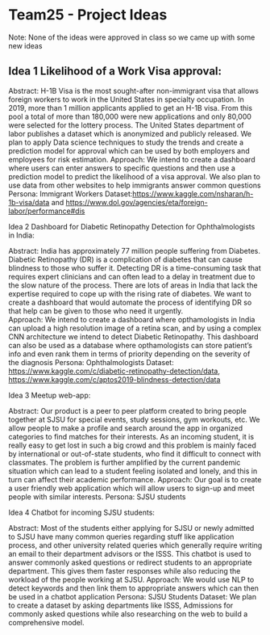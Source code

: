<h1> Team25 - Project Ideas </h1>

Note: None of the ideas were approved in class so we came up with some new ideas

<h2>Idea 1 Likelihood of a Work Visa approval: </h2>

Abstract: H-1B Visa is the most sought-after non-immigrant visa that allows foreign workers to work in the United States in specialty occupation. In 2019, more than 1 million applicants applied to get an H-1B visa. From this pool a total of  more than 180,000 were new applications and only 80,000 were selected for the lottery process. The United States department of labor publishes a dataset which is anonymized and publicly released. We plan to apply Data science techniques to study the trends and create a prediction model for approval which can be used by both employers and employees for risk estimation. 
Approach: We intend to create a dashboard where users can enter answers to specific questions and then use a prediction model to predict the likelihood of a visa approval. We also plan to use data from other websites to help immigrants answer common questions
Persona: Immigrant Workers
Dataset:https://www.kaggle.com/nsharan/h-1b-visa/data and https://www.dol.gov/agencies/eta/foreign-labor/performance#dis 

Idea 2 Dashboard for Diabetic Retinopathy Detection for Ophthalmologists in India: 

Abstract: India has approximately 77 million people suffering from Diabetes. Diabetic Retinopathy (DR) is a complication of diabetes that can cause blindness to those who suffer it. Detecting DR is a time-consuming task that requires expert clinicians and can often lead to a delay in treatment due to the slow nature of the process. There are lots of areas in India that lack the expertise required to cope up with the rising rate of diabetes. We want to create a dashboard that would automate the process of identifying DR so that help can be given to those who need it urgently.   	 	
Approach: We intend to create a dashboard where opthamologists in India can upload a high resolution image of a retina scan, and by using a complex CNN architecture we intend to detect Diabetic Retinopathy. This dashboard can also be used as a database where opthamologists can store patient’s info and even rank them in terms of priority depending on the severity of the diagnosis
Persona: Ophthalmologists
Dataset: https://www.kaggle.com/c/diabetic-retinopathy-detection/data, https://www.kaggle.com/c/aptos2019-blindness-detection/data  

Idea 3 Meetup web-app: 

Abstract: Our product is a peer to peer platform created to bring people together at SJSU for special events, study sessions, gym workouts, etc. We allow people to make a profile and search around the app in organized categories to find matches for their interests. 
As an incoming student, it is really easy to get lost in such a big crowd and this problem is mainly faced by international or out-of-state students, who find it difficult to connect with classmates. The problem is further amplified by the current pandemic situation which can lead to a student feeling isolated and lonely, and this in turn can affect their academic performance. 
Approach: Our goal is to create a user friendly web application which will allow users to sign-up and meet people with similar interests. 
Persona: SJSU students


Idea 4 Chatbot for incoming SJSU students:

Abstract:  Most of the students either applying for SJSU or newly admitted to SJSU have many common queries regarding stuff like application process, and other university related queries which generally require writing an email to their department advisors or the ISSS. This chatbot is used to answer commonly asked questions or redirect students to an appropriate department. This gives them faster responses while also reducing the workload of the people working at SJSU. 
Approach: We would use NLP to detect keywords and then link them to appropriate answers which can then be used in a chatbot application
Persona: SJSU Students
Dataset: We plan to create a dataset by asking departments like ISSS, Admissions for commonly asked questions while also researching on the web to build a comprehensive model.


